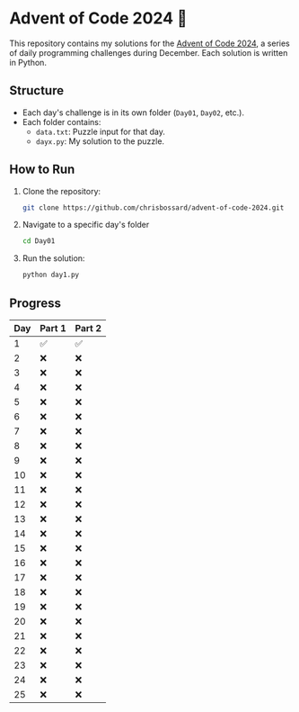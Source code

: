 # Advent of Code 2024 🎄

This repository contains my solutions for the [Advent of Code 2024](https://adventofcode.com/2024), a series of daily programming challenges during December. Each solution is written in Python.

## Structure
- Each day's challenge is in its own folder (`Day01`, `Day02`, etc.).
- Each folder contains:
  - `data.txt`: Puzzle input for that day.
  - `dayx.py`: My solution to the puzzle.

## How to Run
1. Clone the repository:
   ```bash
   git clone https://github.com/chrisbossard/advent-of-code-2024.git

2. Navigate to a specific day's folder
    ```bash 
    cd Day01

3. Run the solution:
    ```bash
    python day1.py

## Progress

| Day | Part 1 | Part 2 |
| --- | ------ | ------ |
| 1   | ✅     | ✅     |
| 2   | ❌     | ❌     |
| 3   | ❌     | ❌     |
| 4   | ❌     | ❌     |
| 5   | ❌     | ❌     |
| 6   | ❌     | ❌     |
| 7   | ❌     | ❌     |
| 8   | ❌     | ❌     |
| 9   | ❌     | ❌     |
| 10  | ❌     | ❌     |
| 11  | ❌     | ❌     |
| 12  | ❌     | ❌     |
| 13  | ❌     | ❌     |
| 14  | ❌     | ❌     |
| 15  | ❌     | ❌     |
| 16  | ❌     | ❌     |
| 17  | ❌     | ❌     |
| 18  | ❌     | ❌     |
| 19  | ❌     | ❌     |
| 20  | ❌     | ❌     |
| 21  | ❌     | ❌     |
| 22  | ❌     | ❌     |
| 23  | ❌     | ❌     |
| 24  | ❌     | ❌     |
| 25  | ❌     | ❌     |
